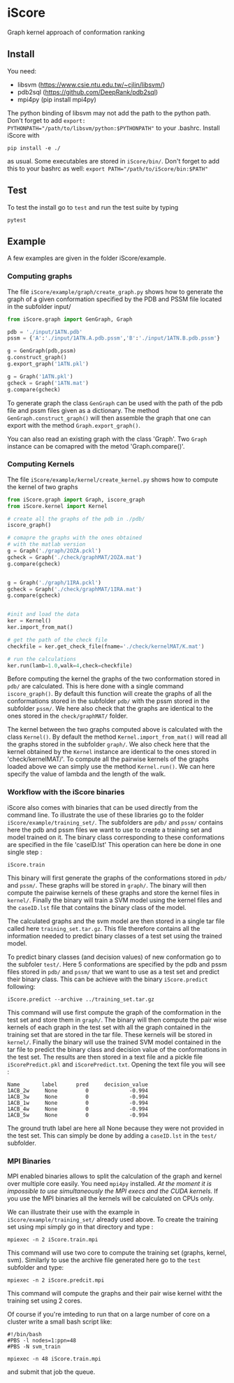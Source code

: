 # iScore

Graph kernel approach of  conformation ranking

## Install

You need:
  * libsvm  (https://www.csie.ntu.edu.tw/~cjlin/libsvm/)
  * pdb2sql (https://github.com/DeepRank/pdb2sql)
  * mpi4py (pip install mpi4py)

The python binding of libsvm may not add the path to the python path. Don't forget to add `export: PYTHONPATH="/path/to/libsvm/python:$PYTHONPATH"` to your .bashrc. Install iScore with

`pip install -e ./`

as usual. Some executables are stored in `iScore/bin/`. Don't forget to add this to your bashrc as well: `export PATH="/path/to/iScore/bin:$PATH"`

## Test

To test the install go to `test` and run the test suite by typing

```
pytest
```

## Example

A few examples are given in the folder iScore/example.

### Computing graphs

The file `iScore/example/graph/create_graph.py` shows how to generate the graph of a given conformation specified by the PDB and PSSM file located in the subfolder input/

```python
from iScore.graph import GenGraph, Graph

pdb = './input/1ATN.pdb'
pssm = {'A':'./input/1ATN.A.pdb.pssm','B':'./input/1ATN.B.pdb.pssm'}

g = GenGraph(pdb,pssm)
g.construct_graph()
g.export_graph('1ATN.pkl')

g = Graph('1ATN.pkl')
gcheck = Graph('1ATN.mat')
g.compare(gcheck)
```

To generate graph the class `GenGraph` can be used with the path of the pdb file and pssm files given as a dictionary. The method `GenGraph.construct_graph()` will then assemble the graph that one can export with the method `Graph.export_graph()`.

You can also read an existing graph with the class 'Graph'. Two `Graph` instance can be comapred with the metod 'Graph.compare()'.

### Computing Kernels

The file `iScore/example/kernel/create_kernel.py` shows how to compute the kernel of two graphs


```python
from iScore.graph import Graph, iscore_graph
from iScore.kernel import Kernel

# create all the graphs of the pdb in ./pdb/
iscore_graph()

# comapre the graphs with the ones obtained
# with the matlab version
g = Graph('./graph/2OZA.pckl')
gcheck = Graph('./check/graphMAT/2OZA.mat')
g.compare(gcheck)


g = Graph('./graph/1IRA.pckl')
gcheck = Graph('./check/graphMAT/1IRA.mat')
g.compare(gcheck)


#init and load the data
ker = Kernel()
ker.import_from_mat()

# get the path of the check file
checkfile = ker.get_check_file(fname='./check/kernelMAT/K.mat')

# run the calculations
ker.run(lamb=1.0,walk=4,check=checkfile)
```

Before computing the kernel the graphs of the two conformation stored in `pdb/` are calculated. This is here done with a single command `iscore_graph()`. By default this function will create the graphs of all the conformations stored in the subfolder `pdb/` with the pssm stored in the subfolder `pssm/`. We here also check that the graphs are identical to the ones stored in the `check/graphMAT/` folder.

The kernel between the two graphs computed above is calculated with the class `Kernel()`. By default the method `Kernel.import_from_mat()` will read all the graphs stored in the subfolder `graph/`. We also check here that the kernel obtained by the `Kernel` instance are identical to the ones stored in 'check/kernelMAT/'. To compute all the pairwise kernels of the graphs loaded above we can simply use the method `Kernel.run()`. We can here specify the value of lambda and the length of the walk.


### Workflow with the iScore binaries

iScore also comes with binaries that can be used directly from the command line. To illustrate the use of these libraries go to the folder `iScore/example/training_set/`. The subfolders are `pdb/` and `pssm/` contains here the pdb and pssm files we want to use to create a training set and model trained on it. The binary class corresponding to these conformations are specified in the file 'caseID.lst' This operation can here be done in one single step :

```
iScore.train
```

This binary will first generate the graphs of the conformations stored in `pdb/` and `pssm/`. These graphs will be stored in `graph/`. The binary  will then compute the pairwise kernels of these graphs and store the kernel files in `kernel/`. Finally the binary will train a SVM model using the kernel files and the `caseID.lst` file that contains the binary class of the model.

The calculated graphs and the svm model are then stored in a single tar file called here `training_set.tar.gz`. This file therefore contains all the information needed to predict binary classes of a test set using the trained model.

To predict binary classes (and decision values) of new conformation go to the subfoler `test/`. Here 5 conformations are specified by the pdb and pssm files stored in `pdb/` and `pssm/` that we want to use as a test set and predict their binary class. This can be achieve with the binary `iScore.predict` following:

```
iScore.predict --archive ../training_set.tar.gz
```

This command will use first compute the graph of the comformation in the test set and store them in `graph/`. The binary will then compute the pair wise kernels of each graph in the test set with all the graph contained in the training set that are stored in the tar file. These kernels will be stored in `kernel/`. Finally the binary will use the trained SVM model contained in the tar file to predict the binary class and decision value of the conformations in the test set. The results are then stored in a text file and a pickle file `iScorePredict.pkl` and `iScorePredict.txt`. Opening the text file you will see :

```
Name       label      pred     decision_value
1ACB_2w     None         0             -0.994
1ACB_3w     None         0             -0.994
1ACB_1w     None         0             -0.994
1ACB_4w     None         0             -0.994
1ACB_5w     None         0             -0.994

```

The ground truth label are here all None because they were not provided in the test set. This can simply be done by adding a `caseID.lst` in the `test/` subfolder.


### MPI Binaries

MPI enabled binaries allows to split the calculation of the graph and kernel over multiple core easily. You need `mpi4py` installed. *At the moment it is impossible to use simultaneously the MPI execs and the CUDA kernels.* If you use the MPI binaries all the kernels will be calculated on CPUs only.


 We can illustrate their use with the example in `iScore/example/training_set/` already  used above. To create the training set using mpi simply go in that directory and type :

```
mpiexec -n 2 iScore.train.mpi
```

This command will use two core to compute the training set (graphs, kernel, svm). Similarly to use the archive file generated here go to the `test` subfolder and type:

```
mpiexec -n 2 iScore.predcit.mpi
```

This command will compute the graphs and their pair wise kernel witht the training set using 2 cores.


Of course if you're imteding to run that on a large number of core on a cluster write a small bash script like:

```
#!/bin/bash
#PBS -l nodes=1:ppn=48
#PBS -N svm_train

mpiexec -n 48 iScore.train.mpi
```

and submit that job the queue.
